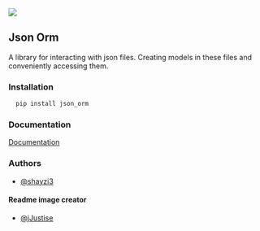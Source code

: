 ![](https://github.com/shayzi3/json_orm/blob/master/assets/preview1.png)


## Json Orm

A library for interacting with json files. Creating models in these files and conveniently accessing them.


### Installation

```cmd
  pip install json_orm
```

### Documentation

[Documentation](https://github.com/shayzi3/json_orm/tree/master/examples)


### Authors

- [@shayzi3](https://github.com/shayzi3)

#### Readme image creator
- [@jJustise](https://t.me/jJustise)